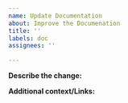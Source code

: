 ```yaml
---
name: Update Documentation
about: Improve the Documenation
title: ''
labels: doc
assignees: ''

---
```


**Describe the change:**
<!-- What needs to be updated/is confusing -->

**Additional context/Links:**
<!-- Add any other context to discussion or links that help explain the the problem -->
